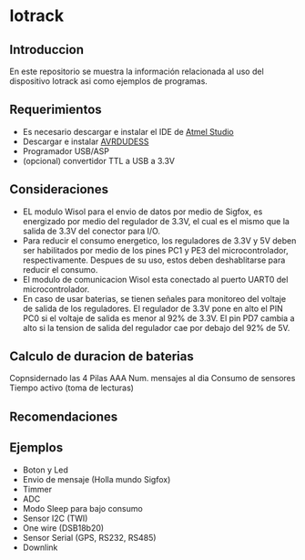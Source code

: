 # Iotrack


Introduccion
--------------
En este repositorio se muestra la información relacionada al uso del dispositivo Iotrack asi como ejemplos de programas.

Requerimientos
--------------
-   Es necesario descargar e instalar el IDE de [Atmel Studio](https://www.microchip.com/en-us/tools-resources/develop/microchip-studio#Downloads)
-   Descargar e instalar [AVRDUDESS](https://blog.zakkemble.net/avrdudess-a-gui-for-avrdude/)
-   Programador USB/ASP
-   (opcional) convertidor TTL a USB a 3.3V

Consideraciones
-----------------
-   EL modulo Wisol para el envio de datos por medio de Sigfox, es energizado por medio del regulador de 3.3V, el cual es el mismo que la salida de 3.3V del conector para I/O.
-   Para reducir el consumo energetico, los reguladores de 3.3V y 5V deben ser habilitados por medio de los pines PC1 y PE3 del microcontrolador, respectivamente. Despues de su uso, estos deben deshablitarse para reducir el consumo.
-   El modulo de comunicacion Wisol esta conectado al puerto UART0 del microcontrolador.
-   En caso de usar baterias, se tienen señales para monitoreo del voltaje de salida de los reguladores. El regulador de 3.3V pone en alto el PIN PC0 si el voltaje de salida es menor al 92% de 3.3V. El pin PD7 cambia a alto si la tension de salida del regulador cae por debajo del 92% de 5V.

Calculo de duracion de  baterias
--------------
Copnsidernado las 4 Pilas AAA
Num. mensajes al dia
Consumo de sensores
Tiempo activo (toma de lecturas)

Recomendaciones
-------
 
Ejemplos
--------
- Boton y Led
- Envio de mensaje (Holla mundo Sigfox)
- Timmer
- ADC
- Modo Sleep para bajo consumo
- Sensor I2C (TWI)
- One wire (DSB18b20)
- Sensor Serial (GPS, RS232, RS485)
- Downlink
